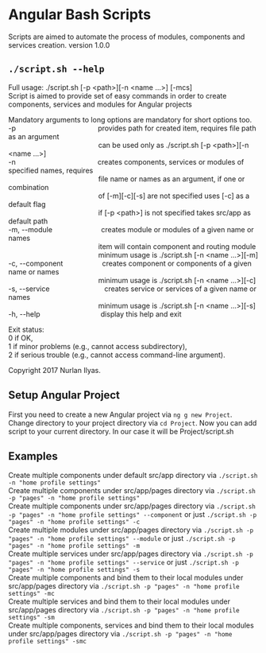 # Angular Bash Scripts

Scripts are aimed to automate the process of modules, components and services creation. version 1.0.0

## `./script.sh --help`
Full usage: ./script.sh [-p \<path>\][-n \<name ...>\] [-mcs\]  
Script is aimed to provide set of easy commands in order to create components,
services and modules for Angular projects 

Mandatory arguments to long options are mandatory for short options too.  
  -p
  &nbsp;&nbsp;&nbsp;&nbsp;&nbsp;&nbsp;&nbsp;&nbsp;&nbsp;&nbsp;&nbsp;&nbsp;&nbsp;&nbsp;&nbsp;&nbsp;&nbsp;&nbsp;&nbsp;&nbsp;&nbsp;&nbsp;&nbsp;&nbsp;&nbsp;&nbsp;&nbsp;&nbsp;&nbsp;&nbsp;&nbsp;&nbsp;&nbsp;&nbsp;&nbsp;&nbsp;&nbsp;&nbsp;&nbsp;&nbsp;
  provides path for created item, requires file path as an argument   
  &nbsp;&nbsp;&nbsp;&nbsp;&nbsp;&nbsp;&nbsp;&nbsp;&nbsp;&nbsp;&nbsp;&nbsp;&nbsp;&nbsp;&nbsp;&nbsp;&nbsp;&nbsp;&nbsp;&nbsp;&nbsp;&nbsp;&nbsp;&nbsp;&nbsp;&nbsp;&nbsp;&nbsp;&nbsp;&nbsp;&nbsp;&nbsp;&nbsp;&nbsp;&nbsp;&nbsp;&nbsp;&nbsp;&nbsp;&nbsp;&nbsp;&nbsp;&nbsp;&nbsp;&nbsp;
  can be used only as ./script.sh [-p \<path>\][-n \<name ...>\]    
  -n
  &nbsp;&nbsp;&nbsp;&nbsp;&nbsp;&nbsp;&nbsp;&nbsp;&nbsp;&nbsp;&nbsp;&nbsp;&nbsp;&nbsp;&nbsp;&nbsp;&nbsp;&nbsp;&nbsp;&nbsp;&nbsp;&nbsp;&nbsp;&nbsp;&nbsp;&nbsp;&nbsp;&nbsp;&nbsp;&nbsp;&nbsp;&nbsp;&nbsp;&nbsp;&nbsp;&nbsp;&nbsp;&nbsp;&nbsp;&nbsp;
  creates components, services or modules of specified names, requires    
                             &nbsp;&nbsp;&nbsp;&nbsp;&nbsp;&nbsp;&nbsp;&nbsp;&nbsp;&nbsp;&nbsp;&nbsp;&nbsp;&nbsp;&nbsp;&nbsp;&nbsp;&nbsp;&nbsp;&nbsp;&nbsp;&nbsp;&nbsp;&nbsp;&nbsp;&nbsp;&nbsp;&nbsp;&nbsp;&nbsp;&nbsp;&nbsp;&nbsp;&nbsp;&nbsp;&nbsp;&nbsp;&nbsp;&nbsp;&nbsp;&nbsp;&nbsp;&nbsp;&nbsp;&nbsp;
                             file name or names as an argument, if one or combination    
                             &nbsp;&nbsp;&nbsp;&nbsp;&nbsp;&nbsp;&nbsp;&nbsp;&nbsp;&nbsp;&nbsp;&nbsp;&nbsp;&nbsp;&nbsp;&nbsp;&nbsp;&nbsp;&nbsp;&nbsp;&nbsp;&nbsp;&nbsp;&nbsp;&nbsp;&nbsp;&nbsp;&nbsp;&nbsp;&nbsp;&nbsp;&nbsp;&nbsp;&nbsp;&nbsp;&nbsp;&nbsp;&nbsp;&nbsp;&nbsp;&nbsp;&nbsp;&nbsp;&nbsp;&nbsp;
                             of [-m\][-c\][-s\] are not specified uses [-c\] as a default flag      
                             &nbsp;&nbsp;&nbsp;&nbsp;&nbsp;&nbsp;&nbsp;&nbsp;&nbsp;&nbsp;&nbsp;&nbsp;&nbsp;&nbsp;&nbsp;&nbsp;&nbsp;&nbsp;&nbsp;&nbsp;&nbsp;&nbsp;&nbsp;&nbsp;&nbsp;&nbsp;&nbsp;&nbsp;&nbsp;&nbsp;&nbsp;&nbsp;&nbsp;&nbsp;&nbsp;&nbsp;&nbsp;&nbsp;&nbsp;&nbsp;&nbsp;&nbsp;&nbsp;&nbsp;&nbsp;
                             if [-p \<path>\] is not specified takes src/app as default path        
  -m, --module
  &nbsp;&nbsp;&nbsp;&nbsp;&nbsp;&nbsp;&nbsp;&nbsp;&nbsp;&nbsp;&nbsp;&nbsp;&nbsp;&nbsp;&nbsp;&nbsp;&nbsp;&nbsp;&nbsp;&nbsp;&nbsp;&nbsp;&nbsp;
  creates module or modules of a given name or names    
                             &nbsp;&nbsp;&nbsp;&nbsp;&nbsp;&nbsp;&nbsp;&nbsp;&nbsp;&nbsp;&nbsp;&nbsp;&nbsp;&nbsp;&nbsp;&nbsp;&nbsp;&nbsp;&nbsp;&nbsp;&nbsp;&nbsp;&nbsp;&nbsp;&nbsp;&nbsp;&nbsp;&nbsp;&nbsp;&nbsp;&nbsp;&nbsp;&nbsp;&nbsp;&nbsp;&nbsp;&nbsp;&nbsp;&nbsp;&nbsp;&nbsp;&nbsp;&nbsp;&nbsp;&nbsp;
                             item will contain component and routing module   
                             &nbsp;&nbsp;&nbsp;&nbsp;&nbsp;&nbsp;&nbsp;&nbsp;&nbsp;&nbsp;&nbsp;&nbsp;&nbsp;&nbsp;&nbsp;&nbsp;&nbsp;&nbsp;&nbsp;&nbsp;&nbsp;&nbsp;&nbsp;&nbsp;&nbsp;&nbsp;&nbsp;&nbsp;&nbsp;&nbsp;&nbsp;&nbsp;&nbsp;&nbsp;&nbsp;&nbsp;&nbsp;&nbsp;&nbsp;&nbsp;&nbsp;&nbsp;&nbsp;&nbsp;&nbsp;
                             minimum usage is ./script.sh [-n \<name ...>\][-m\]   
  -c, --component
  &nbsp;&nbsp;&nbsp;&nbsp;&nbsp;&nbsp;&nbsp;&nbsp;&nbsp;&nbsp;&nbsp;&nbsp;&nbsp;&nbsp;&nbsp;&nbsp;&nbsp;&nbsp;
  creates component or components of a given name or names   
  &nbsp;&nbsp;&nbsp;&nbsp;&nbsp;&nbsp;&nbsp;&nbsp;&nbsp;&nbsp;&nbsp;&nbsp;&nbsp;&nbsp;&nbsp;&nbsp;&nbsp;&nbsp;&nbsp;&nbsp;&nbsp;&nbsp;&nbsp;&nbsp;&nbsp;&nbsp;&nbsp;&nbsp;&nbsp;&nbsp;&nbsp;&nbsp;&nbsp;&nbsp;&nbsp;&nbsp;&nbsp;&nbsp;&nbsp;&nbsp;&nbsp;&nbsp;&nbsp;&nbsp;&nbsp;
  minimum usage is ./script.sh [-n \<name ...>\][-c\]   
  -s, --service
  &nbsp;&nbsp;&nbsp;&nbsp;&nbsp;&nbsp;&nbsp;&nbsp;&nbsp;&nbsp;&nbsp;&nbsp;&nbsp;&nbsp;&nbsp;&nbsp;&nbsp;&nbsp;&nbsp;&nbsp;&nbsp;&nbsp;&nbsp;&nbsp;&nbsp;&nbsp;
  creates service or services of a given name or names      
                             &nbsp;&nbsp;&nbsp;&nbsp;&nbsp;&nbsp;&nbsp;&nbsp;&nbsp;&nbsp;&nbsp;&nbsp;&nbsp;&nbsp;&nbsp;&nbsp;&nbsp;&nbsp;&nbsp;&nbsp;&nbsp;&nbsp;&nbsp;&nbsp;&nbsp;&nbsp;&nbsp;&nbsp;&nbsp;&nbsp;&nbsp;&nbsp;&nbsp;&nbsp;&nbsp;&nbsp;&nbsp;&nbsp;&nbsp;&nbsp;&nbsp;&nbsp;&nbsp;&nbsp;&nbsp;
                             minimum usage is ./script.sh [-n \<name ...>\][-s\]   
  -h, --help
  &nbsp;&nbsp;&nbsp;&nbsp;&nbsp;&nbsp;&nbsp;&nbsp;&nbsp;&nbsp;&nbsp;&nbsp;&nbsp;&nbsp;&nbsp;&nbsp;&nbsp;&nbsp;&nbsp;&nbsp;&nbsp;&nbsp;&nbsp;&nbsp;&nbsp;&nbsp;&nbsp;&nbsp;&nbsp;
  display this help and exit    
    
Exit status:  
 0  if OK,  
 1  if minor problems (e.g., cannot access subdirectory),  
 2  if serious trouble (e.g., cannot access command-line argument).   
 
 Copyright 2017 Nurlan Ilyas.
 
## Setup Angular Project

First you need to create a new Angular project via `ng g new Project`. Change directory to your project directory via `cd Project`.
Now you can add script to your current directory. In our case it will be Project/script.sh

## Examples

Create multiple components under default src/app directory via `./script.sh -n "home profile settings"`   
Create multiple components under src/app/pages directory via `./script.sh -p "pages" -n "home profile settings"`   
Create multiple components under src/app/pages directory via `./script.sh -p "pages" -n "home profile settings" --component` or just `./script.sh -p "pages" -n "home profile settings" -c`   
Create multiple modules under src/app/pages directory via `./script.sh -p "pages" -n "home profile settings" --module` or just `./script.sh -p "pages" -n "home profile settings" -m`   
Create multiple services under src/app/pages directory via `./script.sh -p "pages" -n "home profile settings" --service` or just `./script.sh -p "pages" -n "home profile settings" -s`   
Create multiple components and bind them to their local modules under src/app/pages directory via `./script.sh -p "pages" -n "home profile settings" -mc`   
Create multiple services and bind them to their local modules under src/app/pages directory via `./script.sh -p "pages" -n "home profile settings" -sm`   
Create multiple components, services and bind them to their local modules under src/app/pages directory via `./script.sh -p "pages" -n "home profile settings" -smc`   












